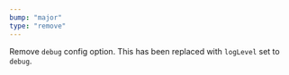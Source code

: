 ```yaml
---
bump: "major"
type: "remove"
---
```


Remove `debug` config option. This has been replaced with `logLevel` set to `debug`.
